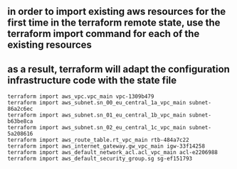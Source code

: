 ## in order to import existing aws resources for the first time in the terraform remote state, use the terraform import command for each of the existing resources  
## as a result, terraform will adapt the configuration infrastructure code with the state file
```
terraform import aws_vpc.vpc_main vpc-1309b479
terraform import aws_subnet.sn_00_eu_central_1a_vpc_main subnet-86a2c6ec
terraform import aws_subnet.sn_01_eu_central_1b_vpc_main subnet-b63be8ca
terraform import aws_subnet.sn_02_eu_central_1c_vpc_main subnet-5a208616
terraform import aws_route_table.rt_vpc_main rtb-484a7c22
terraform import aws_internet_gateway.gw_vpc_main igw-33f14258
terraform import aws_default_network_acl.acl_vpc_main acl-e2206988
terraform import aws_default_security_group.sg sg-ef151793
```
